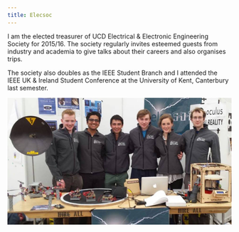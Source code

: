 ```yaml
---
title: Elecsoc
---
```

I am the elected treasurer of UCD Electrical & Electronic Engineering Society for
2015/16. The society regularly invites esteemed guests from industry and academia to
give talks about their careers and also organises trips. 

The society also doubles as the IEEE Student Branch and I attended the IEEE UK & Ireland 
Student Conference at the University of Kent, Canterbury last semester.  

![Elecsoc](assets/img/work/proj-7/thumb.jpg)

